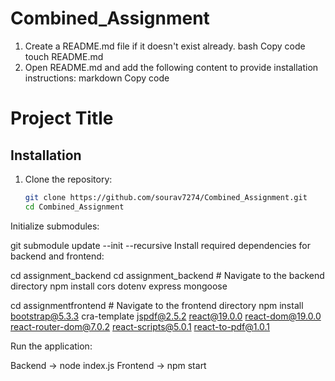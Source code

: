 # Combined_Assignment
1. Create a README.md file if it doesn't exist already.
bash
Copy code
touch README.md
2. Open README.md and add the following content to provide installation instructions:
markdown
Copy code
# Project Title

## Installation

1. Clone the repository:
   ```bash
   git clone https://github.com/sourav7274/Combined_Assignment.git
   cd Combined_Assignment
Initialize submodules:


git submodule update --init --recursive
Install required dependencies for backend and frontend:


cd assignment_backend
cd assignment_backend  # Navigate to the backend directory
npm install cors dotenv express mongoose



cd assignmentfrontend  # Navigate to the frontend directory
npm install bootstrap@5.3.3 cra-template jspdf@2.5.2 react@19.0.0 react-dom@19.0.0 react-router-dom@7.0.2 react-scripts@5.0.1 react-to-pdf@1.0.1



Run the application:

Backend -> node index.js
Frontend -> npm start
